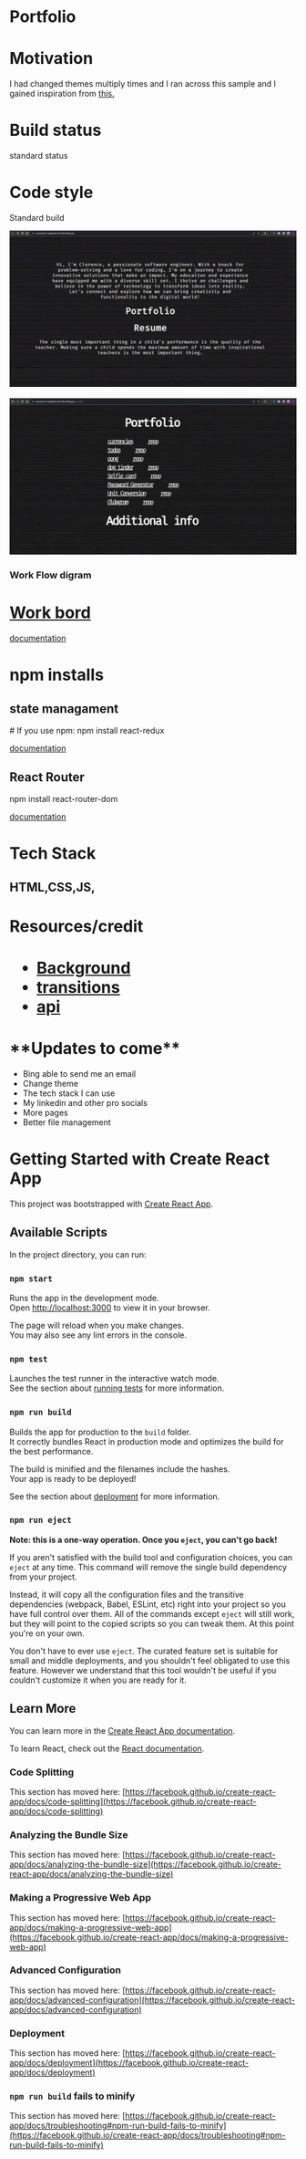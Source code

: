 <h1> Portfolio</h1>
<h1>Motivation</h1>
<p> I had changed themes multiply times and I ran across this sample and I gained inspiration from  <a href="https://p5aholic.me/projects/">this.</a></p>

<h1> Build status</h1>
<p> standard status</p>
<h1> Code style</h1>
<p> Standard build<p>

<img src="./public/websiteScreeshots/HomePage.PNG">
<br>
<br>
<img src="./public/websiteScreeshots/portfiolio.PNG">







<h3> Work Flow digram</h3>

<a href="https://app.diagrams.net/#G1RX0YdLqpaTrwnU43XOAnhvSgkpljHpl4" target = "_blank" alt="plaing diagram" >

<h1> Work bord</h1>

<a href="https://trello.com/b/apJOwOcg/map" target= "_blank" alt="planning board" >documentation</a>



<h1> npm installs</h1>
<h2> state managament</h2>
<p> # If you use npm:
npm install react-redux</p>

<a href="https://react-redux.js.org/introduction/getting-started" target = "_blank" alt = "react redux documentaion">documentation</a>


<h2> React Router</h2>

<p> npm install react-router-dom</p>

<a href="https://reactrouter.com/en/main/start/tutorial" target = "_blank" alt = "router documentation">documentation</a>

<h1> Tech Stack</h1>
<h2>HTML,CSS,JS,<h2>

<h1>Resources/credit<h1>
<ul>
    <li><a href="https://www.vecteezy.com/video/11168860-glitch-noise-static-television-vfx-visual-video-effects-stripes-background-tv-screen-noise-glitch-effect-video-background-transition-effect-for-video-editing-more-elements-in-our-portfolio">Background</a></li>
    <li><a href="https://www.framer.com/motion/introduction/">transitions</a></li>
    <li><a href="https://api-ninjas.com/api/quotes">api</a></li>

</ul>

<h1>**Updates to come**</h1>
<ul>
    <li>
        Bing able to send me an email
    </li>
    <li>
        Change theme
    </li>
    <li>
        The tech stack I can use
    </li>
    <li>
        My linkedin and other pro socials
    </li>
    <li>
        More pages
    </li>
    <li>
        Better file management
    </li>
</ul>



<!-- documetions for react bellow -->



















































# Getting Started with Create React App

This project was bootstrapped with [Create React App](https://github.com/facebook/create-react-app).

## Available Scripts

In the project directory, you can run:

### `npm start`

Runs the app in the development mode.\
Open [http://localhost:3000](http://localhost:3000) to view it in your browser.

The page will reload when you make changes.\
You may also see any lint errors in the console.

### `npm test`

Launches the test runner in the interactive watch mode.\
See the section about [running tests](https://facebook.github.io/create-react-app/docs/running-tests) for more information.

### `npm run build`

Builds the app for production to the `build` folder.\
It correctly bundles React in production mode and optimizes the build for the best performance.

The build is minified and the filenames include the hashes.\
Your app is ready to be deployed!

See the section about [deployment](https://facebook.github.io/create-react-app/docs/deployment) for more information.

### `npm run eject`

**Note: this is a one-way operation. Once you `eject`, you can't go back!**

If you aren't satisfied with the build tool and configuration choices, you can `eject` at any time. This command will remove the single build dependency from your project.

Instead, it will copy all the configuration files and the transitive dependencies (webpack, Babel, ESLint, etc) right into your project so you have full control over them. All of the commands except `eject` will still work, but they will point to the copied scripts so you can tweak them. At this point you're on your own.

You don't have to ever use `eject`. The curated feature set is suitable for small and middle deployments, and you shouldn't feel obligated to use this feature. However we understand that this tool wouldn't be useful if you couldn't customize it when you are ready for it.

## Learn More

You can learn more in the [Create React App documentation](https://facebook.github.io/create-react-app/docs/getting-started).

To learn React, check out the [React documentation](https://reactjs.org/).

### Code Splitting

This section has moved here: [https://facebook.github.io/create-react-app/docs/code-splitting](https://facebook.github.io/create-react-app/docs/code-splitting)

### Analyzing the Bundle Size

This section has moved here: [https://facebook.github.io/create-react-app/docs/analyzing-the-bundle-size](https://facebook.github.io/create-react-app/docs/analyzing-the-bundle-size)

### Making a Progressive Web App

This section has moved here: [https://facebook.github.io/create-react-app/docs/making-a-progressive-web-app](https://facebook.github.io/create-react-app/docs/making-a-progressive-web-app)

### Advanced Configuration

This section has moved here: [https://facebook.github.io/create-react-app/docs/advanced-configuration](https://facebook.github.io/create-react-app/docs/advanced-configuration)

### Deployment

This section has moved here: [https://facebook.github.io/create-react-app/docs/deployment](https://facebook.github.io/create-react-app/docs/deployment)

### `npm run build` fails to minify

This section has moved here: [https://facebook.github.io/create-react-app/docs/troubleshooting#npm-run-build-fails-to-minify](https://facebook.github.io/create-react-app/docs/troubleshooting#npm-run-build-fails-to-minify)







